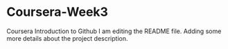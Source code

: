 # Coursera-Week3
Coursera Introduction to Github
I am editing the README file. Adding some more details about the project description.
